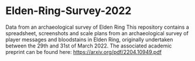 # Elden-Ring-Survey-2022
Data from an archaeological survey of Elden Ring
This repository contains a spreadsheet, screenshots and scale plans from an archaeological survey of player messages and bloodstains in Elden Ring, originally undertaken between the 29th and 31st of March 2022.
The associated academic preprint can be found here: https://arxiv.org/pdf/2204.10949.pdf
